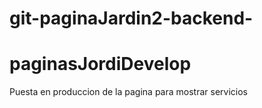 ﻿# git-paginaJardin2-backend-
# paginasJordiDevelop

Puesta en produccion de la pagina para mostrar servicios
